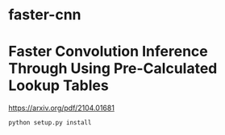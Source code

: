 # faster-cnn
# Faster Convolution Inference Through Using Pre-Calculated Lookup Tables
https://arxiv.org/pdf/2104.01681



```shell
python setup.py install
```